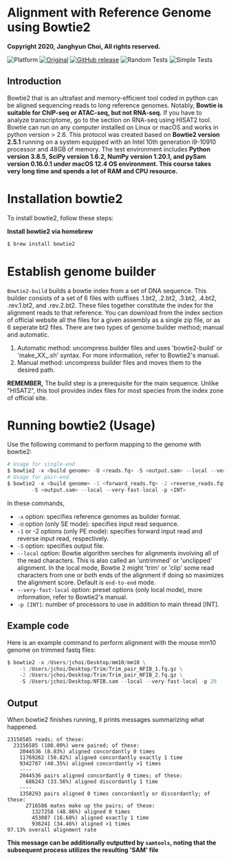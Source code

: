 Alignment with Reference Genome using Bowtie2
============================================
**Copyright 2020, Janghyun Choi, All rights reserved.**

![Platform](https://img.shields.io/badge/TestPlatform-linux_64,osx_64-orange) [![Original](https://img.shields.io/badge/Original-Bowtie2-DarkSeaGreen)](https://github.com/BenLangmead/bowtie2) [![GitHub release](https://img.shields.io/github/v/release/BenLangmead/bowtie2)](https://github.com/BenLangmead/bowtie2/releases) ![Random Tests](https://github.com/BenLangmead/bowtie2/actions/workflows/random-tests.yml/badge.svg) ![Simple Tests](https://github.com/BenLangmead/bowtie2/actions/workflows/simple-tests.yml/badge.svg)

Introduction
------------
Bowtie2 that is an ultrafast and memory-efficient tool coded in python can be aligned sequencing reads to long reference genomes. Notably, **Bowtie is suitable for ChIP-seq or ATAC-seq, but not RNA-seq.** If you have to analyze transcriptome, go to the section on RNA-seq using HISAT2 tool. Bowtie can run on any computer installed on Linux or macOS and works in python version > 2.6. This protocol was created based on **Bowtie2 version 2.5.1** running on a system equipped with an Intel 10th generation i9-10910 processor and 48GB of memory. The test environment includes **Python version 3.8.5, SciPy version 1.6.2, NumPy version 1.20.1, and pySam version 0.16.0.1 under macOS 12.4 OS environment. This course takes very long time and spends a lot of RAM and CPU resource.**

# Installation bowtie2
To install bowtie2, follow these steps:

**Install bowtie2 via homebrew**
```python 
$ brew install bowtie2
```

# Establish genome builder
`Bowtie2-build` builds a bowtie index from a set of DNA sequence. This builder consists of a set of 6 files with suffixes .1.bt2, .2.bt2, .3.bt2, .4.bt2, .rev.1.bt2, and .rev.2.bt2. These files together constitute the index for the alignment reads to that reference. You can download from the index section of official website all the files for a given assembly as a single zip file, or as 6 seperate bt2 files. There are two types of genome builder method; manual and automatic.
1. Automatic method: uncompress builder files and uses 'bowtie2-build' or 'make_XX_.sh' syntax. For more information, refer to Bowtie2's manual.
2. Manual method: uncompress builder files and moves them to the desired path.

**REMEMBER,** The build step is a prerequisite for the main sequence.
Unlike "HISAT2", this tool provides index files for most species from the index zone of official site.

# Running bowtie2 (Usage)
Use the following command to perform mapping to the genome with bowtie2:
```python
# Usage for single-end
$ bowtie2 -x <build genome> -U <reads.fq> -S <output.sam> --local --very-fast-local -p <INT>
# Usage for pair-end
$ bowtie2 -x <build genome> -1 <forward_reads.fq> -2 <reverse_reads.fq> \
        -S <output.sam> --local --very-fast-local -p <INT>
```
In these commands,
- `-x` option: specifies reference genomes as builder format.
- `-U` option (only SE mode): specifies input read sequence.
- `-1` or -2 options (only PE mode): specifies forward input read and reverse input read, respectively.
- `-S` option: specifies output file.
- `--local` option: Bowtie algorithm serches for alignments involving all of the read characters. This is also called an 'untrimmed' or 'unclipped' alignment. In the local mode, Bowtie 2 might 'trim' or 'clip' some read characters from one or both ends of the alignment if doing so maximizes the alignment score. Default is `end-to-end` mode.
- `--very-fast-local` option: preset options (only local mode), more information, refer to Bowtie2's manual.
- `-p [INT]`: number of processors to use in addition to main thread [INT].

## Example code
Here is an example command to perform alignment with the mouse mm10 genome on trimmed fastq files:
```python
$ bowtie2 -x /Users/jchoi/Desktop/mm10/mm10 \
    -1 /Users/jchoi/Desktop/Trim/Trim_pair_NFIB_1.fq.gz \
    -2 /Users/jchoi/Desktop/Trim/Trim_pair_NFIB_2.fq.gz \
    -S /Users/jchoi/Desktop/NFIB.sam --local --very-fast-local -p 20
```

## Output
When bowtie2 finishes running, it prints messages summarizing what happened.
```plaintext
23156585 reads; of these:
  23156585 (100.00%) were paired; of these:
    2044536 (8.83%) aligned concordantly 0 times
    11769262 (50.82%) aligned concordantly exactly 1 time
    9342787 (40.35%) aligned concordantly >1 times
    ----
    2044536 pairs aligned concordantly 0 times; of these:
      686243 (33.56%) aligned discordantly 1 time
    ----
    1358293 pairs aligned 0 times concordantly or discordantly; of these:
      2716586 mates make up the pairs; of these:
        1327258 (48.86%) aligned 0 times
        453087 (16.68%) aligned exactly 1 time
        936241 (34.46%) aligned >1 times
97.13% overall alignment rate
```
**This message can be additionally outputted by `samtools`, noting that the subsequent process utilizes the resulting 'SAM' file**